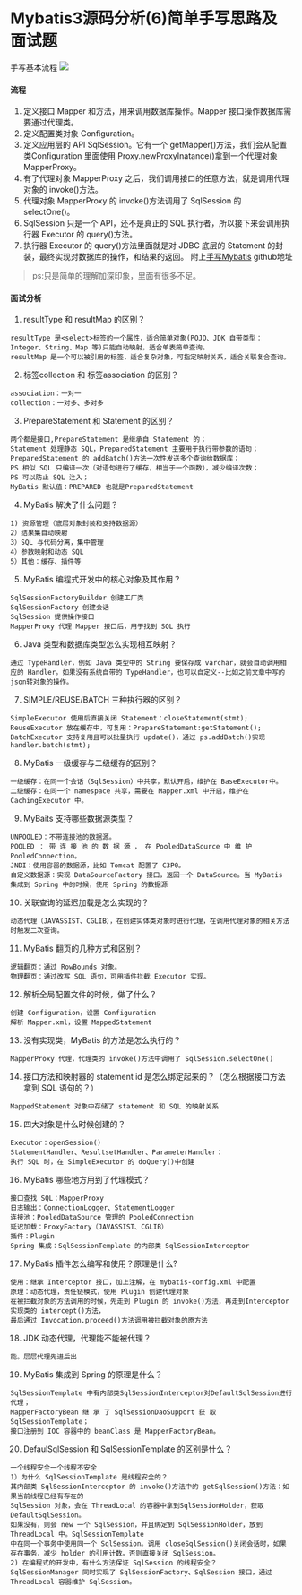 # Mybatis3源码分析(6)简单手写思路及面试题


手写基本流程
![](https://yakax.oss-cn-hangzhou.aliyuncs.com/blog/mybatis6/1.png)

<!--more-->

#### 流程
1. 定义接口 Mapper 和方法，用来调用数据库操作。Mapper 接口操作数据库需要通过代理类。
2. 定义配置类对象 Configuration。
3. 定义应用层的 API SqlSession。它有一个 getMapper()方法，我们会从配置类Configuration 里面使用 Proxy.newProxyInatance()拿到一个代理对象MapperProxy。
4. 有了代理对象 MapperProxy 之后，我们调用接口的任意方法，就是调用代理对象的 invoke()方法。
5. 代理对象 MapperProxy 的 invoke()方法调用了 SqlSession 的 selectOne()。
6. SqlSession 只是一个 API，还不是真正的 SQL 执行者，所以接下来会调用执行器 Executor 的 query()方法。
7. 执行器 Executor 的 query()方法里面就是对 JDBC 底层的 Statement 的封装，最终实现对数据库的操作，和结果的返回。
附上[手写Mybatis](https://github.com/yakax/handwriteMybatis.git) github地址
> ps:只是简单的理解加深印象，里面有很多不足。

#### 面试分析
1. resultType 和 resultMap 的区别？
```
resultType 是<select>标签的一个属性，适合简单对象(POJO、JDK 自带类型：Integer、String、Map 等)只能自动映射，适合单表简单查询。
resultMap 是一个可以被引用的标签，适合复杂对象，可指定映射关系，适合关联复合查询。
```
2. 标签collection 和 标签association 的区别？
```
association：一对一
collection：一对多、多对多
```
3. PrepareStatement 和 Statement 的区别？
```
两个都是接口,PrepareStatement 是继承自 Statement 的；
Statement 处理静态 SQL，PreparedStatement 主要用于执行带参数的语句；
PreparedStatement 的 addBatch()方法一次性发送多个查询给数据库；
PS 相似 SQL 只编译一次（对语句进行了缓存，相当于一个函数），减少编译次数；
PS 可以防止 SQL 注入；
MyBatis 默认值：PREPARED 也就是PreparedStatement
```
4. MyBatis 解决了什么问题？
```
1) 资源管理（底层对象封装和支持数据源）
2）结果集自动映射
3）SQL 与代码分离，集中管理
4）参数映射和动态 SQL
5）其他：缓存、插件等
```
5. MyBatis 编程式开发中的核心对象及其作用？
```
SqlSessionFactoryBuilder 创建工厂类
SqlSessionFactory 创建会话
SqlSession 提供操作接口
MapperProxy 代理 Mapper 接口后，用于找到 SQL 执行
```
6. Java 类型和数据库类型怎么实现相互映射？
```
通过 TypeHandler，例如 Java 类型中的 String 要保存成 varchar，就会自动调用相应的 Handler。如果没有系统自带的 TypeHandler，也可以自定义--比如之前文章中写的json转对象的操作。
```
7. SIMPLE/REUSE/BATCH 三种执行器的区别？
```
SimpleExecutor 使用后直接关闭 Statement：closeStatement(stmt);
ReuseExecutor 放在缓存中，可复用：PrepareStatement:getStatement();
BatchExecutor 支持复用且可以批量执行 update()，通过 ps.addBatch()实现handler.batch(stmt);
```
8. MyBatis 一级缓存与二级缓存的区别？
```
一级缓存：在同一个会话（SqlSession）中共享，默认开启，维护在 BaseExecutor中。
二级缓存：在同一个 namespace 共享，需要在 Mapper.xml 中开启，维护在CachingExecutor 中。
```
9. MyBaits 支持哪些数据源类型？
```
UNPOOLED：不带连接池的数据源。
POOLED ： 带 连 接 池 的 数 据 源 ， 在 PooledDataSource 中 维 护PooledConnection。
JNDI：使用容器的数据源，比如 Tomcat 配置了 C3P0。
自定义数据源：实现 DataSourceFactory 接口，返回一个 DataSource。当 MyBatis 集成到 Spring 中的时候，使用 Spring 的数据源
```
10. 关联查询的延迟加载是怎么实现的？
```
动态代理（JAVASSIST、CGLIB），在创建实体类对象时进行代理，在调用代理对象的相关方法时触发二次查询。
```
11. MyBatis 翻页的几种方式和区别？
```
逻辑翻页：通过 RowBounds 对象。
物理翻页：通过改写 SQL 语句，可用插件拦截 Executor 实现。
```
12. 解析全局配置文件的时候，做了什么？
```
创建 Configuration，设置 Configuration
解析 Mapper.xml，设置 MappedStatement
```
13. 没有实现类，MyBatis 的方法是怎么执行的？
```
MapperProxy 代理，代理类的 invoke()方法中调用了 SqlSession.selectOne()
```
14. 接口方法和映射器的 statement id 是怎么绑定起来的？（怎么根据接口方法拿到 SQL 语句的？）
```
MappedStatement 对象中存储了 statement 和 SQL 的映射关系
```
15. 四大对象是什么时候创建的？
```
Executor：openSession()
StatementHandler、ResultsetHandler、ParameterHandler：
执行 SQL 时，在 SimpleExecutor 的 doQuery()中创建
```
16. MyBatis 哪些地方用到了代理模式？
```
接口查找 SQL：MapperProxy
日志输出：ConnectionLogger、StatementLogger
连接池：PooledDataSource 管理的 PooledConnection
延迟加载：ProxyFactory（JAVASSIST、CGLIB）
插件：Plugin
Spring 集成：SqlSessionTemplate 的内部类 SqlSessionInterceptor
```
17. MyBatis 插件怎么编写和使用？原理是什么?
```
使用：继承 Interceptor 接口，加上注解，在 mybatis-config.xml 中配置
原理：动态代理，责任链模式，使用 Plugin 创建代理对象
在被拦截对象的方法调用的时候，先走到 Plugin 的 invoke()方法，再走到Interceptor 实现类的 intercept()方法，
最后通过 Invocation.proceed()方法调用被拦截对象的原方法
```
18. JDK 动态代理，代理能不能被代理？
```
能。层层代理先进后出
```
19. MyBatis 集成到 Spring 的原理是什么？
```
SqlSessionTemplate 中有内部类SqlSessionInterceptor对DefaultSqlSession进行代理；
MapperFactoryBean 继 承 了 SqlSessionDaoSupport 获 取SqlSessionTemplate；
接口注册到 IOC 容器中的 beanClass 是 MapperFactoryBean。
```
20. DefaulSqlSession 和 SqlSessionTemplate 的区别是什么？
```
一个线程安全一个线程不安全
1）为什么 SqlSessionTemplate 是线程安全的？
其内部类 SqlSessionInterceptor 的 invoke()方法中的 getSqlSession()方法：如果当前线程已经有存在的 
SqlSession 对象，会在 ThreadLocal 的容器中拿到SqlSessionHolder，获取 DefaultSqlSession。
如果没有，则会 new 一个 SqlSession，并且绑定到 SqlSessionHolder，放到ThreadLocal 中。SqlSessionTemplate 
中在同一个事务中使用同一个 SqlSession。调用 closeSqlSession()关闭会话时，如果存在事务，减少 holder 的引用计数。否则直接关闭 SqlSession。
2) 在编程式的开发中，有什么方法保证 SqlSession 的线程安全？
SqlSessionManager 同时实现了 SqlSessionFactory、SqlSession 接口，通过ThreadLocal 容器维护 SqlSession。
```










